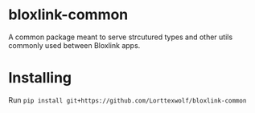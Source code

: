 # bloxlink-common
A common package meant to serve strcutured types and other utils commonly used between Bloxlink apps.

# Installing

Run `pip install git+https://github.com/Lorttexwolf/bloxlink-common`